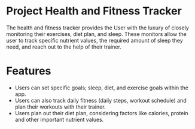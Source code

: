 # Project Health and Fitness Tracker

The health and fitness tracker provides the User with the luxury of closely monitoring their exercises, diet plan, and sleep. These monitors allow the user to track specific nutrient values, the required amount of sleep they need, and reach out to the help of their trainer. 

# Features

- Users can set specific goals; sleep, diet, and exercise goals within the app.
- Users can also track daily fitness (daily steps, workout schedule) and plan their workouts with their trainer.
- Users plan out their diet plan, considering factors like calories, protein and other important nutrient values. 